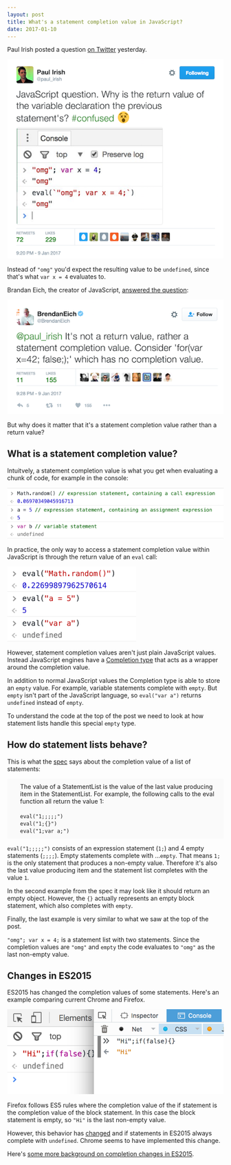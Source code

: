 ```yaml
---
layout: post
title: What's a statement completion value in JavaScript?
date: 2017-01-10
---
```


Paul Irish posted a question [on Twitter](https://twitter.com/paul_irish/status/818568243350630401) yesterday.

![](/img/blog/statement-completion-value/paul-irish-tweet.png)

Instead of `"omg"` you'd expect the resulting value to be `undefined`, since that's what `var x = 4` evaluates to.

Brandan Eich, the creator of JavaScript, [answered the question](https://twitter.com/BrendanEich/status/818570098998800388):

![](/img/blog/statement-completion-value/brendan-eich-tweet.png)

But why does it matter that it's a statement completion value rather than a return value?

## What is a statement completion value?

Intuitvely, a statement completion value is what you get when evaluating a chunk of code, for example in the console:

![](/img/blog/statement-completion-value/statement-completion-values-in-the-console.png)

In practice, the only way to access a statement completion value within JavaScript is through the return value of an `eval` call:

![](/img/blog/statement-completion-value/eval.png)

However, statement completion values aren't just plain JavaScript values. Instead JavaScript engines have a [Completion type](http://www.ecma-international.org/ecma-262/6.0/#sec-completion-record-specification-type) that acts as a wrapper around the completion value.

In addition to normal JavaScript values the Completion type is able to store an `empty` value. For example, variable statements complete with `empty`. But `empty` isn't part of the JavaScript language, so `eval("var a")` returns `undefined` instead of `empty`.

To understand the code at the top of the post we need to look at how statement lists handle this special `empty` type.

## How do statement lists behave?

This is what the [spec](http://www.ecma-international.org/ecma-262/6.0/#sec-block-runtime-semantics-evaluation) says about the completion value of a list of statements:

<p style="background: #fafafa; padding: 10px;padding-left: 30px;">
The value of a StatementList is the value of the last value producing item in the StatementList. For example, the following calls to the eval function all return the value 1:<br><br>
<code>eval("1;;;;;")</code><br>
<code>eval("1;{}")</code><br>
<code>eval("1;var a;")</code>
</p>

`eval("1;;;;;")` consists of an expression statement (`1;`) and 4 empty statements (`;;;;`). Empty statements complete with ...`empty`. That means `1;` is the only statement that produces a non-empty value. Therefore it's also the last value producing item and the statement list completes with the value `1`.

In the second example from the spec it may look like it should return an empty object. However, the `{}` actually represents an empty block statement, which also completes with `empty`.

Finally, the last example is very similar to what we saw at the top of the post.

`"omg"; var x = 4;` is a statement list with two statements. Since the completion values are `"omg"` and `empty` the code evaluates to `"omg"` as the last non-empty value.

## Changes in ES2015

ES2015 has changed the completion values of some statements. Here's an example comparing current Chrome and Firefox.

![](/img/blog/statement-completion-value/es2015-chrome-firefox.png)

Firefox follows ES5 rules where the completion value of the if statement is the completion value of the block statement. In this case the block statement is empty, so `"Hi"` is the last non-empty value.

However, this behavior has [changed](http://www.ecma-international.org/ecma-262/6.0/#sec-if-statement-runtime-semantics-evaluation) and if statements in ES2015 always complete with `undefined`. Chrome seems to have implemented this change.

Here's [some more background on completion changes in ES2015](http://wiki.ecmascript.org/doku.php?id=harmony:completion_reform).